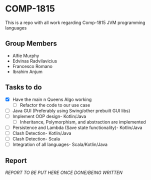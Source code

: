# COMP-1815
 This is a repo with all work regarding Comp-1815 JVM programming languages
 
 ## Group Members
 - Alfie Murphy
 - Edvinas Radvilavicius
 - Francesco Romano
 - Ibrahim Anjum
 
 ## Tasks to do
 - [x] Have the main n Queens Algo working
   - [ ] Refactor the code to our use case
 - [ ] Java GUI (Preferably using Swing/other prebuilt GUI libs)
 - [ ] Implement OOP design- Kotlin/Java
   - [ ] Inheritance, Polymorphism, and abstraction are implemented
 - [ ] Persistence and Lambda (Save state functionality)- Kotlin/Java
 - [ ] Clash Detection- Kotlin/Java
 - [ ] Clash Detection- Scala
 - [ ] Integration of all languages- Scala/Kotlin/Java
 
 ## Report
 
_REPORT TO BE PUT HERE ONCE DONE/BEING WRITTEN_
